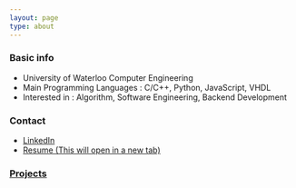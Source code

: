```yaml
---
layout: page
type: about
---
```


### Basic info
  * University of Waterloo Computer Engineering
  * Main Programming Languages : C/C++, Python, JavaScript, VHDL
  * Interested in : Algorithm, Software Engineering, Backend Development 

### Contact
  * <a href="https://www.linkedin.com/in/hongjunyun/" target="_blank" rel="noopener noreferrer">LinkedIn</a>
  * <a href = "newresume.html" target="_blank" rel="noopener noreferrer">Resume (This will open in a new tab)</a>

### <a href = "https://andylang8445.github.io/timecapsule/projects/" target="_blank" rel="noopener noreferrer">Projects</a>
